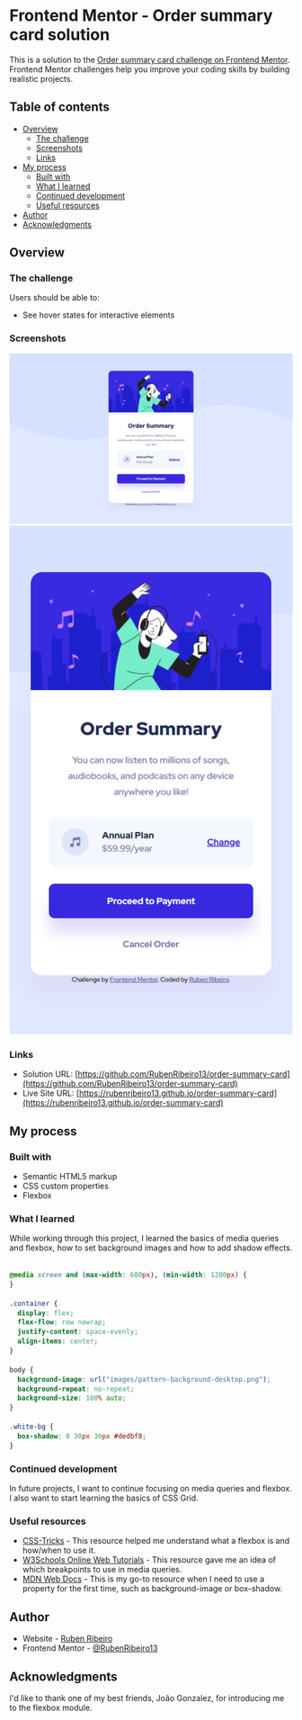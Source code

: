 # Frontend Mentor - Order summary card solution

This is a solution to the [Order summary card challenge on Frontend Mentor](https://www.frontendmentor.io/challenges/order-summary-component-QlPmajDUj). Frontend Mentor challenges help you improve your coding skills by building realistic projects. 

## Table of contents

- [Overview](#overview)
  - [The challenge](#the-challenge)
  - [Screenshots](#screenshots)
  - [Links](#links)
- [My process](#my-process)
  - [Built with](#built-with)
  - [What I learned](#what-i-learned)
  - [Continued development](#continued-development)
  - [Useful resources](#useful-resources)
- [Author](#author)
- [Acknowledgments](#acknowledgments)

## Overview

### The challenge

Users should be able to:

- See hover states for interactive elements

### Screenshots

![](screenshots/screenshot-desktop.png)
![](screenshots/screenshot-mobile.png)

### Links

- Solution URL: [https://github.com/RubenRibeiro13/order-summary-card](https://github.com/RubenRibeiro13/order-summary-card)
- Live Site URL: [https://rubenribeiro13.github.io/order-summary-card](https://rubenribeiro13.github.io/order-summary-card)

## My process

### Built with

- Semantic HTML5 markup
- CSS custom properties
- Flexbox

### What I learned

While working through this project, I learned the basics of media queries and flexbox, how to set background images and how to add shadow effects.

```css

@media screen and (max-width: 600px), (min-width: 1200px) {
}

.container {
  display: flex;
  flex-flow: row nowrap;
  justify-content: space-evenly;
  align-items: center;
}

body {
  background-image: url("images/pattern-background-desktop.png");
  background-repeat: no-repeat;
  background-size: 100% auto;
}

.white-bg {
  box-shadow: 0 30px 30px #dedbf8;
}

```

### Continued development

In future projects, I want to continue focusing on media queries and flexbox. I also want to start learning the basics of CSS Grid.

### Useful resources

- [CSS-Tricks](https://css-tricks.com) - This resource helped me understand what a flexbox is and how/when to use it.
- [W3Schools Online Web Tutorials](https://www.w3schools.com) - This resource gave me an idea of which breakpoints to use in media queries.
- [MDN Web Docs](https://developer.mozilla.org) - This is my go-to resource when I need to use a property for the first time, such as background-image or box-shadow.

## Author

- Website - [Ruben Ribeiro](https://rubenribeiro13.github.io/my-site)
- Frontend Mentor - [@RubenRibeiro13](https://www.frontendmentor.io/profile/RubenRibeiro13)

## Acknowledgments

I'd like to thank one of my best friends, João Gonzalez, for introducing me to the flexbox module.
